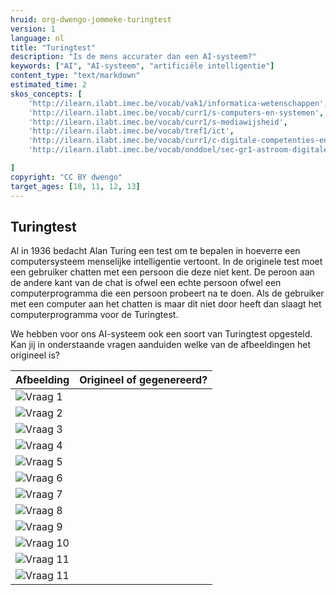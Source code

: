 ```yaml
---
hruid: org-dwengo-jommeke-turingtest
version: 1
language: nl
title: "Turingtest"
description: "Is de mens accurater dan een AI-systeem?"
keywords: ["AI", "AI-systeem", "artificiële intelligentie"]
content_type: "text/markdown"
estimated_time: 2
skos_concepts: [
    'http://ilearn.ilabt.imec.be/vocab/vak1/informatica-wetenschappen', 
    'http://ilearn.ilabt.imec.be/vocab/curr1/s-computers-en-systemen',
    'http://ilearn.ilabt.imec.be/vocab/curr1/s-mediawijsheid',
    'http://ilearn.ilabt.imec.be/vocab/tref1/ict',
    'http://ilearn.ilabt.imec.be/vocab/curr1/c-digitale-competenties-en-mediawijsheid',
    'http://ilearn.ilabt.imec.be/vocab/onddoel/sec-gr1-astroom-digitale-competenties-en-mediawijsheid-4.5',

]
copyright: "CC BY dwengo"
target_ages: [10, 11, 12, 13]
---
```


## Turingtest

Al in 1936 bedacht Alan Turing een test om te bepalen in hoeverre een computersysteem menselijke intelligentie vertoont. In de originele test moet een gebruiker chatten met een persoon die deze niet kent. De peroon aan de andere kant van de chat is ofwel een echte persoon ofwel een computerprogramma die een persoon probeert na te doen. Als de gebruiker met een computer aan het chatten is maar dit niet door heeft dan slaagt het computerprogramma voor de Turingtest.

We hebben voor ons AI-systeem ook een soort van Turingtest opgesteld. Kan jij in onderstaande vragen aanduiden welke van de afbeeldingen het origineel is?

| **Afbeelding** | **Origineel of gegenereerd?** |
|---|-|
|![Vraag 1](./img/turing/original/1.png)| |
|![Vraag 2](./img/turing/generated/7.png)| |
|![Vraag 3](./img/turing/generated/11.png)| |
|![Vraag 4](./img/turing/generated/2.png)| |
|![Vraag 5](./img/turing/original/5.png)| |
|![Vraag 6](./img/turing/original/9.png)| |
|![Vraag 7](./img/turing/generated/3.png)| |
|![Vraag 8](./img/turing/original/10.png)| |
|![Vraag 9](./img/turing/generated/8.png)| |
|![Vraag 10](./img/turing/generated/9.png)| |
|![Vraag 11](./img/turing/generated/14.png)| |
|![Vraag 11](./img/turing/original/4.png)| |
